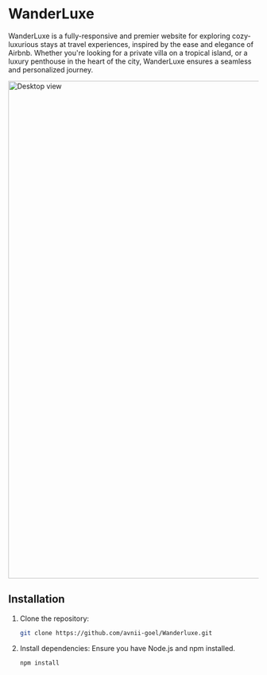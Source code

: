 # WanderLuxe
WanderLuxe is a fully-responsive and premier website for exploring cozy-luxurious stays at travel experiences, 
inspired by the ease and elegance of Airbnb.
Whether you're looking for a private villa on a tropical island, or a luxury penthouse in the heart of the city, WanderLuxe ensures a seamless and personalized journey.

<img height= "" width="1000" alt="Desktop view" src="https://github.com/user-attachments/assets/1b25848c-78ea-488f-a60b-7b26f3292d44" />

## Installation

1. Clone the repository:
    ```sh
    git clone https://github.com/avnii-goel/Wanderluxe.git
    ```

2. Install dependencies: Ensure you have Node.js and npm installed.
    ```sh
    npm install
    ```

